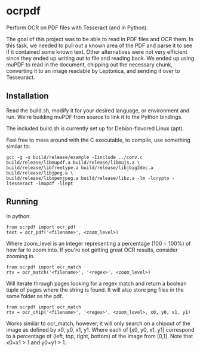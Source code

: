 # ocrpdf
Perform OCR on PDF files with Tesseract (and in Python).

The goal of this project was to be able to read in PDF files and OCR them. In this task, we needed to pull out a 
known area of the PDF and parse it to see if it contained some known text. Other alternatives were not very efficient
since they ended up writing out to file and reading back. We ended up using muPDF to read in the document, chipping out
the necessary chunk, converting it to an image readable by Leptonica, and sending it over to Tessearact. 


Installation
------------
Read the build.sh, modify it for your desired language, or environment and run. We're building muPDF from source 
to link it to the Python bindings.

The included build.sh is currently set up for Debian-flavored Linux (apt). 

Feel free to mess around with the C executable, to compile, use something similar to:

```
gcc -g -o build/release/example -Iinclude ../conv.c build/release/libmupdf.a build/release/libmujs.a \
build/release/libfreetype.a build/release/libjbig2dec.a build/release/libjpeg.a \
build/release/libopenjpeg.a build/release/libz.a -lm -lcrypto -ltesseract -lmupdf -llept
```

Running
-------
In python:
```
from ocrpdf import ocr_pdf
text = ocr_pdf('<filename>', <zoom_level>)
```
Where zoom_level is an integer representing a percentage (100 = 100%) of how far to zoom into. If you're not
getting great OCR results, consider zooming in.

```
from ocrpdf import ocr_match
rtv = ocr_match('<filename>', '<regex>', <zoom_level>)
```
Will iterate through pages looking for a regex match and return a boolean tuple of pages where the string is found. It will also store png files in the same folder as the pdf.

```
from ocrpdf import ocr_match
rtv = ocr_chip('<filename>', '<regex>', <zoom_level>, x0, y0, x1, y1)
```
Works similar to ocr_match, however, it will only search on a chipout of the image as defined by x0, y0, x1, y1. Where each of [x0, y0, x1, y1] correspond to a percentage of (left, top, right, bottom) of the image from [0,1]. Note that x0+x1 > 1 and y0+y1 > 1.
